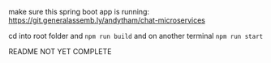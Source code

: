 make sure this spring boot app is running: https://git.generalassemb.ly/andytham/chat-microservices

cd into root folder and `npm run build` and on another terminal `npm run start`

README NOT YET COMPLETE
